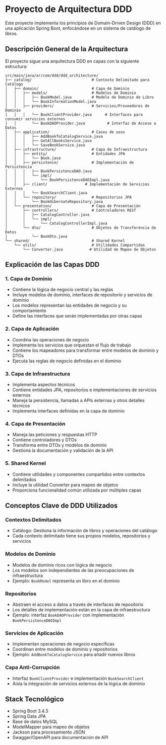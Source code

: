 # Proyecto de Arquitectura DDD

Este proyecto implementa los principios de Domain-Driven Design (DDD) en una aplicación Spring Boot, enfocándose en un sistema de catálogo de libros.

## Descripción General de la Arquitectura

El proyecto sigue una arquitectura DDD en capas con la siguiente estructura:

```
src/main/java/ar/com/ddd/ddd_architecture/
├── catalog/                           # Contexto Delimitado para Catálogo
│   ├── domain/                        # Capa de Dominio
│   │   ├── models/                    # Modelos de Dominio
│   │   │   ├── BookModel.java         # Modelo de Dominio de Libro
│   │   │   └── BookInformationModel.java
│   │   ├── providers/                 # Servicios/Proveedores de Dominio
│   │   │   └── BookClientProvider.java      # Interfaces para consumir servicios externos
│   │       └── BookDAOProvider.java          # Interfaz de Acceso a Datos
│   ├── application/                   # Casos de usos
│   │   │   ├── AddBookToCatalogService.java
│   │   │   ├── GetAllBooksService.java
│   │   │   └── SaveBookService.java
│   ├── infrastructure/                # Capa de Infraestructura
│   │   ├── entity/                    # Entidades JPA
│   │   │   └── Book.java
│   │   ├── persistence/               # Implementación de Persistencia
│   │   │   ├── BookPersistenceDAO.java
│   │   │   └── impl/
│   │   │       └── BookPersistenceDAOImpl.java
│   │   ├── client/                 # Implementación de Servicios Externos
│   │   │   └── BookSearchClient.java
│   │   └── repository/                # Repositorios JPA
│   │       └── BookHibernateRepository.java
│   └── presentation/                  # Capa de Presentación
│       ├── controllers/               # Controladores REST
│       │   ├── CatalogController.java
│       │   └── impl/
│       │       └── CatalogControllerImpl.java
│       └── dto/                       # Objetos de Transferencia de Datos
│           └── BookDto.java
└── shared/                            # Shared Kernel
    └── utils/                         # Utilidades Compartidas
        └── Converter.java            # Utilidad de Mapeo de Objetos
```

## Explicación de las Capas DDD

### 1. Capa de Dominio
- Contiene la lógica de negocio central y las reglas
- Incluye modelos de dominio, interfaces de repositorio y servicios de dominio
- Los modelos representan las entidades de negocio y su comportamiento
- Define las interfaces que serán implementadas por otras capas

### 2. Capa de Aplicación
- Coordina las operaciones de negocio
- Implementa los servicios que orquestan el flujo de trabajo
- Contiene los mapeadores para transformar entre modelos de dominio y DTOs
- Ejecuta las reglas de negocio definidas en el dominio

### 3. Capa de Infraestructura
- Implementa aspectos técnicos
- Contiene entidades JPA, repositorios e implementaciones de servicios externos
- Maneja la persistencia, llamadas a APIs externas y otros detalles técnicos
- Implementa interfaces definidas en la capa de dominio

### 4. Capa de Presentación
- Maneja las peticiones y respuestas HTTP
- Contiene controladores y DTOs
- Transforma entre DTOs y modelos de dominio
- Gestiona la documentación y validación de la API

### 5. Shared Kernel
- Contiene utilidades y componentes compartidos entre contextos delimitados
- Incluye la utilidad Converter para mapeo de objetos
- Proporciona funcionalidad común utilizada por múltiples capas

## Conceptos Clave de DDD Utilizados

### Contextos Delimitados
- Catálogo: Gestiona la información de libros y operaciones del catálogo
- Cada contexto delimitado tiene sus propios modelos, repositorios y servicios

### Modelos de Dominio
- Modelos de dominio ricos con lógica de negocio
- Los modelos son independientes de las preocupaciones de infraestructura
- Ejemplo: `BookModel` representa un libro en el dominio

### Repositorios
- Abstraen el acceso a datos a través de interfaces de repositorio
- Los detalles de implementación están en la capa de infraestructura
- Ejemplo: interfaz `BookDAOProvider` con implementación `BookPersistenceDAOImpl`

### Servicios de Aplicación
- Implementan operaciones de negocio específicas
- Coordinan entre modelos de dominio y repositorios
- Ejemplo: `AddBookToCatalogService` para añadir nuevos libros

### Capa Anti-Corrupción
- Interfaz `BookClientProvider` e implementación `BookSearchClient`
- Aísla la integración de servicios externos de la lógica de dominio

## Stack Tecnológico

- Spring Boot 3.4.3
- Spring Data JPA
- Base de datos MySQL
- ModelMapper para mapeo de objetos
- Jackson para procesamiento JSON
- Swagger/OpenAPI para documentación de API
